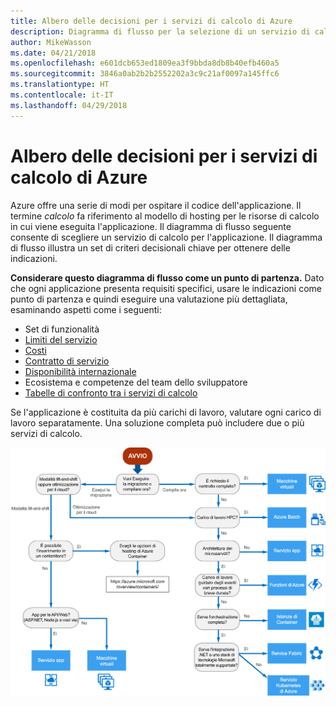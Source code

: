 ```yaml
---
title: Albero delle decisioni per i servizi di calcolo di Azure
description: Diagramma di flusso per la selezione di un servizio di calcolo
author: MikeWasson
ms.date: 04/21/2018
ms.openlocfilehash: e601dcb653ed1809ea3f9bbda8db8b40efb460a5
ms.sourcegitcommit: 3846a0ab2b2b2552202a3c9c21af0097a145ffc6
ms.translationtype: HT
ms.contentlocale: it-IT
ms.lasthandoff: 04/29/2018
---
```

# <a name="decision-tree-for-azure-compute-services"></a>Albero delle decisioni per i servizi di calcolo di Azure

Azure offre una serie di modi per ospitare il codice dell'applicazione. Il termine *calcolo* fa riferimento al modello di hosting per le risorse di calcolo in cui viene eseguita l'applicazione. Il diagramma di flusso seguente consente di scegliere un servizio di calcolo per l'applicazione. Il diagramma di flusso illustra un set di criteri decisionali chiave per ottenere delle indicazioni. 

**Considerare questo diagramma di flusso come un punto di partenza.** Dato che ogni applicazione presenta requisiti specifici, usare le indicazioni come punto di partenza e quindi eseguire una valutazione più dettagliata, esaminando aspetti come i seguenti:
 
- Set di funzionalità
- [Limiti del servizio](/azure/azure-subscription-service-limits)
- [Costi](https://azure.microsoft.com/pricing/)
- [Contratto di servizio](https://azure.microsoft.com/support/legal/sla/)
- [Disponibilità internazionale](https://azure.microsoft.com/global-infrastructure/services/)
- Ecosistema e competenze del team dello sviluppatore
- [Tabelle di confronto tra i servizi di calcolo](./compute-comparison.md)

Se l'applicazione è costituita da più carichi di lavoro, valutare ogni carico di lavoro separatamente. Una soluzione completa può includere due o più servizi di calcolo.

![](../images/compute-decision-tree.svg)

